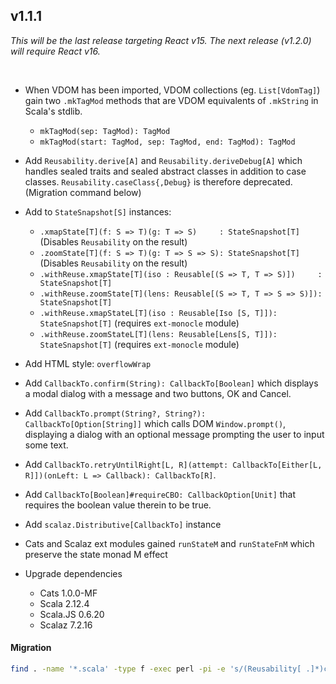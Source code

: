 ## v1.1.1

*This will be the last release targeting React v15. The next release (v1.2.0) will require React v16.*

<br>

* When VDOM has been imported, VDOM collections (eg. `List[VdomTag]`) gain two `.mkTagMod` methods that are VDOM
  equivalents of `.mkString` in Scala's stdlib.
  * `mkTagMod(sep: TagMod): TagMod`
  * `mkTagMod(start: TagMod, sep: TagMod, end: TagMod): TagMod`

* Add `Reusability.derive[A]` and `Reusability.deriveDebug[A]` which handles sealed traits and sealed abstract classes
  in addition to case classes. `Reusability.caseClass{,Debug}` is therefore deprecated. (Migration command below)

* Add to `StateSnapshot[S]` instances:
  * `.xmapState[T](f: S => T)(g: T => S)     : StateSnapshot[T]` (Disables `Reusability` on the result)
  * `.zoomState[T](f: S => T)(g: T => S => S): StateSnapshot[T]` (Disables `Reusability` on the result)
  * `.withReuse.xmapState[T](iso : Reusable[(S => T, T => S)])     : StateSnapshot[T]`
  * `.withReuse.zoomState[T](lens: Reusable[(S => T, T => S => S)]): StateSnapshot[T]`
  * `.withReuse.xmapStateL[T](iso : Reusable[Iso [S, T]]): StateSnapshot[T]` (requires `ext-monocle` module)
  * `.withReuse.zoomStateL[T](lens: Reusable[Lens[S, T]]): StateSnapshot[T]` (requires `ext-monocle` module)

* Add HTML style: `overflowWrap`

* Add `CallbackTo.confirm(String): CallbackTo[Boolean]` which displays a modal dialog with a message and two buttons,
  OK and Cancel.

* Add `CallbackTo.prompt(String?, String?): CallbackTo[Option[String]]` which calls DOM `Window.prompt()`, displaying a
  dialog with an optional message prompting the user to input some text.

* Add `CallbackTo.retryUntilRight[L, R](attempt: CallbackTo[Either[L, R]])(onLeft: L => Callback): CallbackTo[R]`.

* Add `CallbackTo[Boolean]#requireCBO: CallbackOption[Unit]` that requires the boolean value therein to be true.

* Add `scalaz.Distributive[CallbackTo]` instance

* Cats and Scalaz ext modules gained `runStateM` and `runStateFnM` which preserve the state monad M effect

* Upgrade dependencies
  * Cats 1.0.0-MF
  * Scala 2.12.4
  * Scala.JS 0.6.20
  * Scalaz 7.2.16

#### Migration

```sh
find . -name '*.scala' -type f -exec perl -pi -e 's/(Reusability[ .]*)caseClass(Debug)?(?!E)/$1derive$2/g' {} +
```
